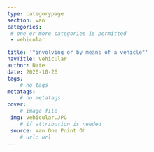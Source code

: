 ```yaml
---
type: categorypage
section: van
categories: 
 # one or more categories is permitted
 - vehicular

title: '"involving or by means of a vehicle"'
navTitle: Vehicular
author: Nate
date: 2020-10-26
tags:
	# no tags
metatags:
	# no metatags
cover: 
	# image file
 img: vehicular.JPG
	# if attribution is needed
 source: Van One Point Oh
	# url: url
---
```



